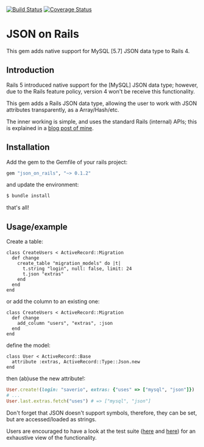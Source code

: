 [![Build Status](https://travis-ci.org/saveriomiroddi/json_on_rails)](https://travis-ci.org/saveriomiroddi/json_on_rails.svg?branch=master)
[![Coverage Status](https://coveralls.io/repos/github/saveriomiroddi/json_on_rails/badge.svg?branch=master)](https://coveralls.io/github/saveriomiroddi/json_on_rails?branch=master)

# JSON on Rails

This gem adds native support for MySQL [5.7] JSON data type to Rails 4.

## Introduction

Rails 5 introduced native support for the [MySQL] JSON data type; however, due to the Rails feature policy, version 4 won't be receive this functionality.

This gem adds a Rails JSON data type, allowing the user to work with JSON attributes transparently, as a Array/Hash/etc.

The inner working is simple, and uses the standard Rails (internal) APIs; this is explained in a [blog post of mine](https://saveriomiroddi.github.io/Support-MySQL-native-JSON-data-type-in-Rails-4).

## Installation

Add the gem to the Gemfile of your rails project:

```ruby
gem "json_on_rails", "~> 0.1.2"
```

and update the environment:

```sh
$ bundle install
```

that's all!

## Usage/example

Create a table:

```
class CreateUsers < ActiveRecord::Migration
  def change
    create_table "migration_models" do |t|
      t.string "login", null: false, limit: 24
      t.json "extras"
    end
  end
end
```

or add the column to an existing one:

```
class CreateUsers < ActiveRecord::Migration
  def change
    add_column "users", "extras", :json
  end
end
```

define the model:

```
class User < ActiveRecord::Base
  attribute :extras, ActiveRecord::Type::Json.new
end

```

then (ab)use the new attribute!:

```ruby
User.create!(login: "saverio", extras: {"uses" => ["mysql", "json"]})
# ...
User.last.extras.fetch("uses") # => ["mysql", "json"]
```

Don't forget that JSON doesn't support symbols, therefore, they can be set, but are accessed/loaded as strings.

Users are encouraged to have a look at the test suite ([here](spec/json_on_rails/json_attributes_spec.rb) and [here](spec/json_on_rails/arel_methods_spec.rb)) for an exhaustive view of the functionality.
